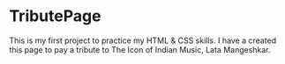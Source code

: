 # TributePage 
This is my first project to practice my HTML & CSS skills. I have a created this page to pay a tribute to The Icon of Indian Music, Lata Mangeshkar.
